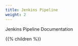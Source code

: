 ```yaml
---
title: Jenkins Pipeline
weight: 2
---
```


 Jenkins Pipeline Documentation
 


{{% children  %}}












